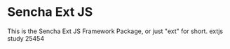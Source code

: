 # Sencha Ext JS

This is the Sencha Ext JS Framework Package, or just "ext" for short.
extjs study 
25454
